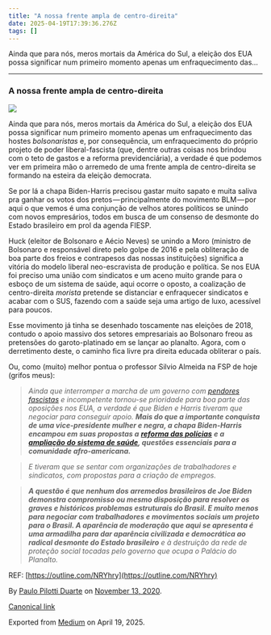 ```yaml
---
title: "A nossa frente ampla de centro-direita"
date: 2025-04-19T17:39:36.276Z
tags: []
---
```


Ainda que para nós, meros mortais da América do Sul, a eleição dos EUA possa significar num primeiro momento apenas um enfraquecimento das…

* * *

### A nossa frente ampla de centro-direita

![](https://cdn-images-1.medium.com/max/1200/1*tMWrPdC3KxxjGCl0also1w.jpeg)

Ainda que para nós, meros mortais da América do Sul, a eleição dos EUA possa significar num primeiro momento apenas um enfraquecimento das hostes _bolsonaristas_ e, por consequência, um enfraquecimento do próprio projeto de poder liberal-fascista (que, dentre outras coisas nos brindou com o teto de gastos e a reforma previdenciária), a verdade é que podemos ver em primeira mão o arremedo de uma frente ampla de centro-direita se formando na esteira da eleição democrata.

Se por lá a chapa Biden-Harris precisou gastar muito sapato e muita saliva pra ganhar os votos dos pretos — principalmente do movimento BLM — por aqui o que vemos é uma conjunção de velhos atores políticos se unindo com novos empresários, todos em busca de um consenso de desmonte do Estado brasileiro em prol da agenda FIESP.

Huck (eleitor de Bolsonaro e Aécio Neves) se unindo a Moro (ministro de Bolsonaro e responsável direto pelo golpe de 2016 e pela obliteração de boa parte dos freios e contrapesos das nossas instituições) significa a vitória do modelo liberal neo-escravista de produção e política. Se nos EUA foi preciso uma união com sindicatos e um aceno muito grande para o esboço de um sistema de saúde, aqui ocorre o oposto, a coalização de centro-direita _morista_ pretende se distanciar e enfraquecer sindicatos e acabar com o SUS, fazendo com a saúde seja uma artigo de luxo, acessível para poucos.

Esse movimento já tinha se desenhado toscamente nas eleições de 2018, contudo o apoio massivo dos setores empresariais ao Bolsonaro freou as pretensões do garoto-platinado em se lançar ao planalto. Agora, com o derretimento deste, o caminho fica livre pra direita educada obliterar o país.

Ou, como (muito) melhor pontua o professor Silvio Almeida na FSP de hoje (grifos meus):

> _Ainda que interromper a marcha de um governo com_ [_pendores fascistas_](https://www1.folha.uol.com.br/mundo/2018/10/bolsonaro-usa-taticas-fascistas-como-trump-diz-autor-de-livro-sobre-o-tema.shtml) _e incompetente tornou-se prioridade para boa parte das oposições nos EUA, a verdade é que Biden e Harris tiveram que negociar para conseguir apoio._ **_Mais do que a importante conquista de uma vice-presidente mulher e negra, a chapa Biden-Harris encampou em suas propostas a_** [**_reforma das polícias_**](https://www1.folha.uol.com.br/mundo/2020/06/um-mes-apos-morte-de-floyd-camara-dos-eua-aprova-projeto-de-reforma-policial.shtml) **_e a_** [**_ampliação do sistema de saúde_**](https://www1.folha.uol.com.br/mundo/2020/02/sistema-de-saude-que-leva-familias-a-falencia-sera-crucial-para-definir-rival-de-trump.shtml)**_, questões essenciais para a comunidade afro-americana._**

> _E tiveram que se sentar com organizações de trabalhadores e sindicatos, com propostas para a criação de empregos._

> **_A questão é que nenhum dos arremedos brasileiros de Joe Biden demonstra compromisso ou mesmo disposição para resolver os graves e históricos problemas estruturais do Brasil. E muito menos para negociar com trabalhadores e movimentos sociais um projeto para o Brasil. A aparência de moderação que aqui se apresenta é uma armadilha para dar aparência civilizada e democrática ao radical desmonte do Estado brasileiro_** _e à destruição da rede de proteção social tocadas pelo governo que ocupa o Palácio do Planalto._

REF: [https://outline.com/NRYhry](https://outline.com/NRYhry)

By [Paulo Pilotti Duarte](https://medium.com/@paulopilotti) on [November 13, 2020](https://medium.com/p/fbc8fe6a5431).

[Canonical link](https://medium.com/@paulopilotti/a-nossa-frente-ampla-de-centro-direita-fbc8fe6a5431)

Exported from [Medium](https://medium.com) on April 19, 2025.